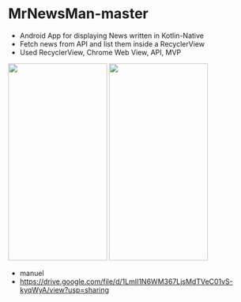 # MrNewsMan-master


* Android App for displaying News written in Kotlin-Native <br>
* Fetch news from API and list them inside a RecyclerView  <br>
* Used RecyclerView, Chrome Web View, API, MVP  <br>


<p align="left">

<img src="https://user-images.githubusercontent.com/50077510/127983613-53221e1f-8288-427e-a481-ef966ed63d9d.jpg" width="200" height="400">

<img src="https://user-images.githubusercontent.com/50077510/127982481-27d45ba8-243e-4c25-aff7-12a881812460.gif" width="200" height="400">

* manuel
* https://drive.google.com/file/d/1LmII1N6WM367LjsMdTVeC01vS-kyqWyA/view?usp=sharing

</p>
